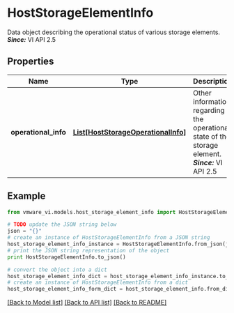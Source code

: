 # HostStorageElementInfo

Data object describing the operational status of various storage elements.  ***Since:*** VI API 2.5 

## Properties
Name | Type | Description | Notes
------------ | ------------- | ------------- | -------------
**operational_info** | [**List[HostStorageOperationalInfo]**](HostStorageOperationalInfo.md) | Other information regarding the operational state of the storage element.  ***Since:*** VI API 2.5  | [optional] 

## Example

```python
from vmware_vi.models.host_storage_element_info import HostStorageElementInfo

# TODO update the JSON string below
json = "{}"
# create an instance of HostStorageElementInfo from a JSON string
host_storage_element_info_instance = HostStorageElementInfo.from_json(json)
# print the JSON string representation of the object
print HostStorageElementInfo.to_json()

# convert the object into a dict
host_storage_element_info_dict = host_storage_element_info_instance.to_dict()
# create an instance of HostStorageElementInfo from a dict
host_storage_element_info_form_dict = host_storage_element_info.from_dict(host_storage_element_info_dict)
```
[[Back to Model list]](../README.md#documentation-for-models) [[Back to API list]](../README.md#documentation-for-api-endpoints) [[Back to README]](../README.md)


